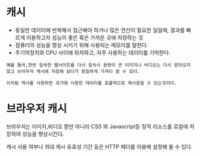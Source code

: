 # 캐시

- 동일한 데이터에 반복해서 접근해야 하거나 많은 연산이 필요한 일일때, 결과를 빠르게 이용하고자 성능이 좋은 혹은 가까운 곳에 저장하는 것
- 컴퓨터의 성능을 향상 시키기 위해 사용되는 메모리를 말한다.
- 주기억장치와 CPU 사이에 위치하고, 자주 사용하는 데이터를 기억한다.

```
예를 들어,한번 접속한 웹사이트를 다시 접속시 용량이 큰 이미지나 비디오는 다시 받아오지 않고 브라우저 캐시에 저장해 놨다가 동일하게 가져다 쓸 수 있다.

이처럼 캐시를 사용하면 과거에 사용한 데이터를 효율적으로 재사용할 수 있는것이다.
```

# 브라우저 캐시

브라우저는 이미지,비디오 뿐만 아니라 CSS 와 Javascript등 정적 리소스를 로컬에 저장하여 성능을 향상시킨다.

캐시 사용 여부나 최대 캐시 유효성 기간 등은 HTTP 헤더를 이용해 설정해 둘 수 있다.
